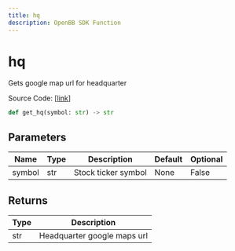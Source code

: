 ```yaml
---
title: hq
description: OpenBB SDK Function
---
```


# hq

Gets google map url for headquarter

Source Code: [[link](https://github.com/OpenBB-finance/OpenBBTerminal/tree/main/openbb_terminal/stocks/fundamental_analysis/yahoo_finance_model.py#L228)]

```python
def get_hq(symbol: str) -> str
```
## Parameters

| Name | Type | Description | Default | Optional |
| ---- | ---- | ----------- | ------- | -------- |
| symbol | str | Stock ticker symbol | None | False |

## Returns

| Type | Description |
| ---- | ----------- |
| str | Headquarter google maps url |

